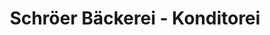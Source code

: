 ---
title: "Schröer Bäckerei - Konditorei"
url: /bocholt/schroeer-baeckerei-konditorei/
shop: Bäckerei
---